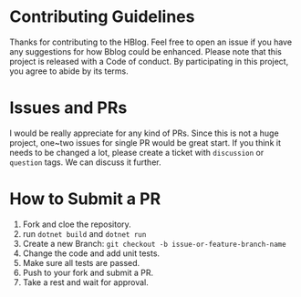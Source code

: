 # Contributing Guidelines
Thanks for contributing to the HBlog. Feel free to open an issue if you have any suggestions for how Bblog could be enhanced.
Please note that this project is released with a Code of conduct. By participating in this project, you agree to abide by its terms.

# Issues and PRs
I would be really appreciate for any kind of PRs. Since this is not a huge project, one~two issues for single PR would be great start. If you think it needs to be changed a lot, please create a ticket with `discussion` or `question` tags. We can discuss it further.

# How to Submit a PR
1. Fork and cloe the repository.
2. run `dotnet build` and `dotnet run`
3. Create a new Branch: `git checkout -b issue-or-feature-branch-name`
4. Change the code and add unit tests.
5. Make sure all tests are passed.
6. Push to your fork and submit a PR.
7. Take a rest and wait for approval.

